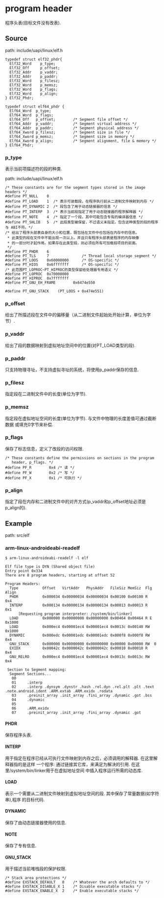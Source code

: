 program header
========================================

程序头表(目标文件没有改表).

Source
----------------------------------------

path: include/uapi/linux/elf.h
```
typedef struct elf32_phdr{
  Elf32_Word    p_type;
  Elf32_Off     p_offset;
  Elf32_Addr    p_vaddr;
  Elf32_Addr    p_paddr;
  Elf32_Word    p_filesz;
  Elf32_Word    p_memsz;
  Elf32_Word    p_flags;
  Elf32_Word    p_align;
} Elf32_Phdr;

typedef struct elf64_phdr {
  Elf64_Word  p_type;
  Elf64_Word  p_flags;
  Elf64_Off   p_offset;        /* Segment file offset */
  Elf64_Addr  p_vaddr;         /* Segment virtual address */
  Elf64_Addr  p_paddr;         /* Segment physical address */
  Elf64_Xword p_filesz;        /* Segment size in file */
  Elf64_Xword p_memsz;         /* Segment size in memory */
  Elf64_Xword p_align;         /* Segment alignment, file & memory */
} Elf64_Phdr;
```

### p_type

表示当前项描述符的段的种类.

path: include/uapi/linux/elf.h
```
/* These constants are for the segment types stored in the image headers */
#define PT_NULL    0
#define PT_LOAD    1  /* 表示可装载段，在程序执行前从二进制文件映射到内存 */
#define PT_DYNAMIC 2  /* 段包含了用于动态链接器的信息 */
#define PT_INTERP  3  /* 表示当前段指定了用于动态链接器的程序解释器 */
#define PT_NOTE    4  /* 指定了一个段，其中可能包含专有的编译器信息 */
#define PT_SHLIB   5  /* 此段类型被保留，不过语义未指定。包含这种类型的段的程序与 ABI不符。*/
/* 给出了程序头部表自身的大小和位置，既包括在文件中也包括在内存中的信息。
 * 此类型的段在文件中不能出现一次以上。并且只有程序头部表是程序的内存映像
 * 的一部分时才起作用。如果存在此类型段，则必须在所有可加载段项目的前面。
 */
#define PT_PHDR    6
#define PT_TLS     7               /* Thread local storage segment */
#define PT_LOOS    0x60000000      /* OS-specific */
#define PT_HIOS    0x6fffffff      /* OS-specific */
/* 此范围PT_LOPROC~PT_HIPROC的类型保留给处理器专用语义 */
#define PT_LOPROC  0x70000000
#define PT_HIPROC  0x7fffffff
#define PT_GNU_EH_FRAME        0x6474e550

#define PT_GNU_STACK    (PT_LOOS + 0x474e551)
```

### p_offset

给出了所描述段在文件中的偏移量（从二进制文件起始处开始计算，单位为字节）.

### p_vaddr

给出了段的数据映射到虚拟地址空间中的位置(对PT_LOAD类型的段).

### p_paddr

只支持物理寻址，不支持虚拟寻址的系统，将使用p_paddr保存的信息.

### p_filesz

指定段在二进制文件中的长度(单位为字节).

### p_memsz

指定段在虚拟地址空间的长度(单位为字节). 与文件中物理的长度差值可通过截断数据
或填充0字节来补偿.

### p_flags

保存了标志信息，定义了改段的访问权限.

```
/* These constants define the permissions on sections in the program
   header, p_flags. */
#define PF_R        0x4 /* 读 */
#define PF_W        0x2 /* 写 */
#define PF_X        0x1 /* 可执行 */
```

### p_align

指定了段在内存和二进制文件中的对齐方式(p_vaddr和p_offset地址必须是p_align的).

Example
----------------------------------------

path: src/elf

### arm-linux-androideabi-readelf

```
$ arm-linux-androideabi-readelf -l elf

Elf file type is DYN (Shared object file)
Entry point 0x334
There are 8 program headers, starting at offset 52

Program Headers:
  Type           Offset   VirtAddr   PhysAddr   FileSiz MemSiz  Flg Align
  PHDR           0x000034 0x00000034 0x00000034 0x00100 0x00100 R   0x4
  INTERP         0x000134 0x00000134 0x00000134 0x00013 0x00013 R   0x1
      [Requesting program interpreter: /system/bin/linker]
  LOAD           0x000000 0x00000000 0x00000000 0x00464 0x00464 R E 0x1000
  LOAD           0x000ec4 0x00001ec4 0x00001ec4 0x0013c 0x00140 RW  0x1000
  DYNAMIC        0x000edc 0x00001edc 0x00001edc 0x000f8 0x000f8 RW  0x4
  GNU_STACK      0x000000 0x00000000 0x00000000 0x00000 0x00000 RW  0
  EXIDX          0x00042c 0x0000042c 0x0000042c 0x00010 0x00010 R   0x4
  GNU_RELRO      0x000ec4 0x00001ec4 0x00001ec4 0x0013c 0x0013c RW  0x4

 Section to Segment mapping:
  Segment Sections...
   00
   01     .interp
   02     .interp .dynsym .dynstr .hash .rel.dyn .rel.plt .plt .text .note.android.ident .ARM.extab .ARM.exidx .rodata
   03     .preinit_array .init_array .fini_array .dynamic .got .bss
   04     .dynamic
   05
   06     .ARM.exidx
   07     .preinit_array .init_array .fini_array .dynamic .got
```

#### PHDR

保存程序头表.

#### INTERP

用于指定在程序已经从可执行文件映射到内存之后，必须调用的解释器. 在这里解释器指的是这样
一个程序: 通过链接其它库，来满足为解决的引用. 在这里/system/bin/linker用于在虚拟地址空间
中插入程序运行所需的动态库.

#### LOAD

表示一个需要从二进制文件映射到虚拟地址空间的段. 其中保存了常量数据(如字符串),程序
的目标代码.

#### DYNAMIC

保存了由动态链接器使用的信息.

#### NOTE

保存了专有信息.

#### GNU_STACK

用于描述当前堆栈段的保护权限.

```
/* Stack area protections */
#define EXSTACK_DEFAULT   0    /* Whatever the arch defaults to */
#define EXSTACK_DISABLE_X 1    /* Disable executable stacks */
#define EXSTACK_ENABLE_X  2    /* Enable executable stacks */
```
